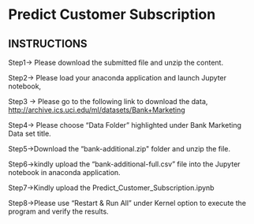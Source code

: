 # Predict Customer Subscription

## INSTRUCTIONS

Step1-> Please download the submitted file and unzip the content. 

Step2-> Please load your anaconda application and launch Jupyter notebook,

Step3 -> Please go to the following link to download the data, http://archive.ics.uci.edu/ml/datasets/Bank+Marketing

Step4-> Please choose “Data Folder” highlighted under Bank Marketing Data set title.

Step5->Download the “bank-additional.zip" folder and unzip the file.

Step6->kindly upload the “bank-additional-full.csv” file into the Jupyter notebook in anaconda application. 

Step7->Kindly upload the Predict_Customer_Subscription.ipynb 

Step8->Please use “Restart & Run All” under Kernel option to execute the program and verify the results.

